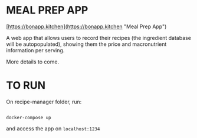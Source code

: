 # MEAL PREP APP

[https://bonapp.kitchen](https://bonapp.kitchen "Meal Prep App")

A web app that allows users to record their recipes (the ingredient database will be autopopulated), showing them the price and macronutrient information per serving. 

More details to come.

# TO RUN

On recipe-manager folder, run:

<code>
docker-compose up
</code>

and access the app on <code>localhost:1234</code>
